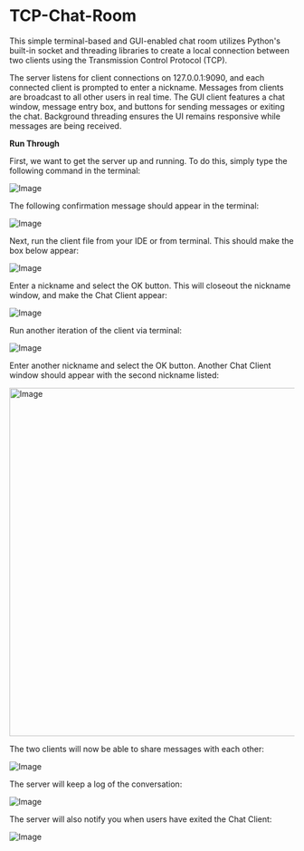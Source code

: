# TCP-Chat-Room

This simple terminal-based and GUI-enabled chat room utilizes Python's built-in socket and threading libraries to create a local connection between two clients using the Transmission Control Protocol (TCP). 

The server listens for client connections on 127.0.0.1:9090, and each connected client is prompted to enter a nickname. Messages from clients are broadcast to all other users in real time. The GUI client features a chat window, message entry box, and buttons for sending messages or exiting the chat. Background threading ensures the UI remains responsive while messages are being received.

**Run Through**

First, we want to get the server up and running. To do this, simply type the following command in the terminal:

![Image](https://github.com/user-attachments/assets/8923987d-9619-4101-9b89-0edae909b990)

The following confirmation message should appear in the terminal:

![Image](https://github.com/user-attachments/assets/740ce44d-2c47-4afc-8dee-46923a99fcc4)

Next, run the client file from your IDE or from terminal. This should make the box below appear:

![Image](https://github.com/user-attachments/assets/0cbe7276-bcda-4226-8fd2-847a448959b2)

Enter a nickname and select the OK button. This will closeout the nickname window, and make the Chat Client appear:

![Image](https://github.com/user-attachments/assets/784da74c-42c2-48ea-8e36-82f4b23a8104)

Run another iteration of the client via terminal: 

![Image](https://github.com/user-attachments/assets/8558ff2e-0100-4d45-81d3-c02492f75e02)

Enter another nickname and select the OK button. Another Chat Client window should appear with the second nickname listed: 

<img width="615" alt="Image" src="https://github.com/user-attachments/assets/5e603232-ef09-48e0-afb7-486cdfb37989" />

The two clients will now be able to share messages with each other:

![Image](https://github.com/user-attachments/assets/df846cd3-5cf6-4705-96ea-640ee235a165)

The server will keep a log of the conversation:

![Image](https://github.com/user-attachments/assets/49440b2a-2e73-4be3-9ecf-4a3e861f05ac)

The server will also notify you when users have exited the Chat Client:

![Image](https://github.com/user-attachments/assets/68b99d35-ebb4-436e-9592-916677dc4d04)

